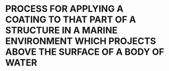 # PROCESS FOR APPLYING A COATING TO THAT PART OF A STRUCTURE IN A MARINE ENVIRONMENT WHICH PROJECTS ABOVE THE SURFACE OF A BODY OF WATER